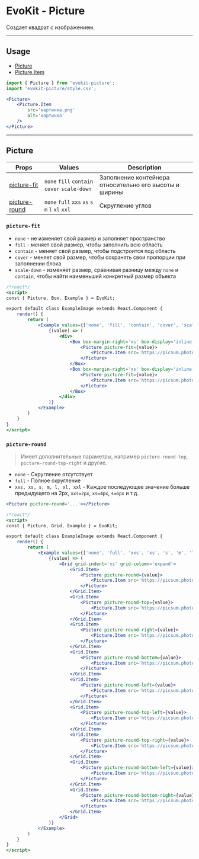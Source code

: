 [picture]: #picture
[pictureitem]: #pictureitem

[picture-fit]: #picture-fit
[picture-round]: #picture-round

# EvoKit - Picture

Создает квадрат с изображением.

---

## Usage

- [Picture][picture]
- [Picture.Item][pictureitem]

```jsx
import { Picture } from 'evokit-picture';
import 'evokit-picture/style.css';

<Picture>
    <Picture.Item
        src='картинка.png'
        alt='картинка'
    />
</Picture>

```

---

## Picture

| Props | Values | Description |
|-------|--------|-------------|
| [picture-fit]   | `none` `fill` `contain` `cover` `scale-down` | Заполнение контейнера относительно его высоты и ширины |
| [picture-round] | `none` `full` `xxs` `xs` `s` `m` `l` `xl` `xxl` | Скругление углов |

### `picture-fit`

- `none` - не изменяет свой размер и заполняет пространство
- `fill` - меняет свой размер, чтобы заполнить всю область
- `contain` - меняет свой размер, чтобы подстроится под область
- `cover` - меняет свой размер, чтобы сохранять свои пропорции при заполнении блока
- `scale-down` - изменяет размер, сравнивая разницу между `none` и `contain`, чтобы найти наименьший конкретный размер объекта

```jsx
/*react*/
<script>
const { Picture, Box, Example } = EvoKit;

export default class ExampleImage extends React.Component {
    render() {
        return (
            <Example values={['none', 'fill', 'contain', 'cover', 'scale-down']}>
                {(value) => (
                    <div>
                        <Box box-margin-right='xs' box-display='inline-block' style={{ width: 100 }}>
                            <Picture picture-fit={value}>
                                <Picture.Item src='https://picsum.photos/200/100' alt='' />
                            </Picture>
                        </Box>
                        <Box box-margin-right='xs' box-display='inline-block' style={{ width: 100 }}>
                            <Picture picture-fit={value}>
                                <Picture.Item src='https://picsum.photos/100/200' alt='' />
                            </Picture>
                        </Box>
                    </div>
                )}
            </Example>
        )
    }
}
</script>
```

### `picture-round`

> Имеет дополнительные параметры, например `picture-round-top`, `picture-round-top-right` и другие.

- `none` - Скругление отсутствует
- `full` - Полное скругление
- `xxs, xs, s, m, l, xl, xxl` - Каждое последующее значение больше предыдущего на 2px, `xxs=2px`, `xs=4px`, `s=6px` и т.д.

```jsx
<Picture picture-round='...'></Picture>
```

```jsx
/*react*/
<script>
const { Picture, Grid, Example } = EvoKit;

export default class ExampleImage extends React.Component {
    render() {
        return (
            <Example values={['none', 'full', 'xxs', 'xs', 's', 'm', 'l', 'xl', 'xxl']}>
                {(value) => (
                    <Grid grid-indent='xs' grid-column='expand'>
                        <Grid.Item>
                            <Picture picture-round={value}>
                                <Picture.Item src='https://picsum.photos/200/200' alt='' />
                            </Picture>
                        </Grid.Item>
                        <Grid.Item>
                            <Picture picture-round-top={value}>
                                <Picture.Item src='https://picsum.photos/200/200' alt='' />
                            </Picture>
                        </Grid.Item>
                        <Grid.Item>
                            <Picture picture-round-right={value}>
                                <Picture.Item src='https://picsum.photos/200/200' alt='' />
                            </Picture>
                        </Grid.Item>
                        <Grid.Item>
                            <Picture picture-round-bottom={value}>
                                <Picture.Item src='https://picsum.photos/200/200' alt='' />
                            </Picture>
                        </Grid.Item>
                        <Grid.Item>
                            <Picture picture-round-left={value}>
                                <Picture.Item src='https://picsum.photos/200/200' alt='' />
                            </Picture>
                        </Grid.Item>
                        <Grid.Item>
                            <Picture picture-round-top-left={value}>
                                <Picture.Item src='https://picsum.photos/200/200' alt='' />
                            </Picture>
                        </Grid.Item>
                        <Grid.Item>
                            <Picture picture-round-top-right={value}>
                                <Picture.Item src='https://picsum.photos/200/200' alt='' />
                            </Picture>
                        </Grid.Item>
                        <Grid.Item>
                            <Picture picture-round-bottom-left={value}>
                                <Picture.Item src='https://picsum.photos/200/200' alt='' />
                            </Picture>
                        </Grid.Item>
                        <Grid.Item>
                            <Picture picture-round-bottom-right={value}>
                                <Picture.Item src='https://picsum.photos/200/200' alt='' />
                            </Picture>
                        </Grid.Item>
                    </Grid>
                )}
            </Example>
        )
    }
}
</script>
```
